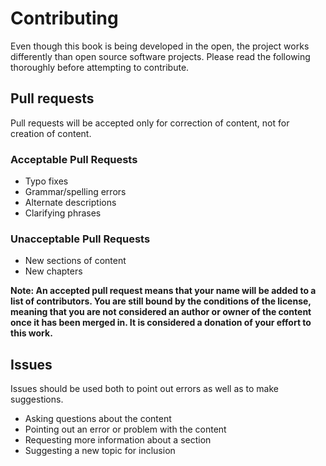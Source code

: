 # Contributing

Even though this book is being developed in the open, the project works differently than open source software projects. Please read the following thoroughly before attempting to contribute.

## Pull requests

Pull requests will be accepted only for correction of content, not for creation of content.

### Acceptable Pull Requests

- Typo fixes
- Grammar/spelling errors
- Alternate descriptions
- Clarifying phrases

### Unacceptable Pull Requests

- New sections of content
- New chapters

**Note: An accepted pull request means that your name will be added to a list of contributors. You are still bound by the conditions of the license, meaning that you are not considered an author or owner of the content once it has been merged in. It is considered a donation of your effort to this work.**

## Issues

Issues should be used both to point out errors as well as to make suggestions.

- Asking questions about the content
- Pointing out an error or problem with the content
- Requesting more information about a section
- Suggesting a new topic for inclusion
